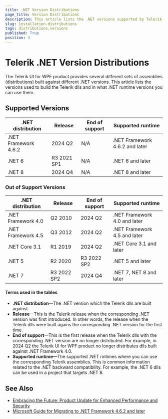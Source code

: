 ```yaml
---
title: .NET Version Distributions
page_title: Version Distributions
description: This article lists the .NET versions supported by Telerik UI for WPF.
slug: installation-distributions
tags: distributions,versions
published: True
position: 3
---
```


# Telerik .NET Version Distributions

The Telerik UI for WPF product provides several different sets of assemblies (distributions) built against different .NET versions. This article lists the versions used to build the Telerik dlls and in what .NET runtime versions you can use them.

## Supported Versions

| .NET distribution | Release | End of support | Supported runtime |
|----|----|----|----|
| .NET Framework 4.6.2 | 2024 Q2 | N/A | .NET Framework 4.6.2 and later |
| .NET 6 | R3 2021 SP1 | N/A | .NET 6 and later	|
| .NET 8 | 2024 Q4 | N/A | .NET 8 and later |

### Out of Support Versions

| .NET distribution | Release | End of support | Supported runtime |
|----|----|----|----|
| .NET Framework 4.0 | Q2 2010 | 2024 Q2 | .NET Framework 4.0 and later |
| .NET Framework 4.5 | Q3 2012 | 2024 Q2 | .NET Framework 4.5 and later |
| .NET Core 3.1 | R1 2019 | 2024 Q2 | .NET Core 3.1 and later |
| .NET 5 | R2 2020 | R3 2022 SP2 | .NET 5 and later |
| .NET 7 | R3 2022 SP2 | 2024 Q4 | .NET 7, NET 8 and later |

#### Terms used in the tables

* __.NET distribution__&mdash;The .NET version which the Telerik dlls are built against.
* __Release__&mdash;This is the Telerik release when the corresponding .NET version was first introduced. In other words, the release when the Telerik dlls were built agains the corresponding .NET version for the first time.
* __End of support__&mdash;This is the first release when the Telerik dlls with the corresponding .NET version are no longer distributed. For example, in 2024 Q2 the Telerik UI for WPF product no longer distributes dlls built against .NET Framework 4.0.
* __Supported runtime__&mdash;The supported .NET rintimes where you can use the corresponding Telerik assemblies. This is common information related to the .NET backward compatibility. For example, the .NET 6 dlls can be used in a project that targets .NET 8.

## See Also  
* [Embracing the Future: Product Update for Enhanced Performance and Security](https://www.telerik.com/blogs/embracing-future-product-update-enhanced-performance-and-security)
* [Microsoft Guide for Migrating to .NET Framework 4.6.2 and later](https://learn.microsoft.com/en-us/dotnet/framework/migration-guide)
